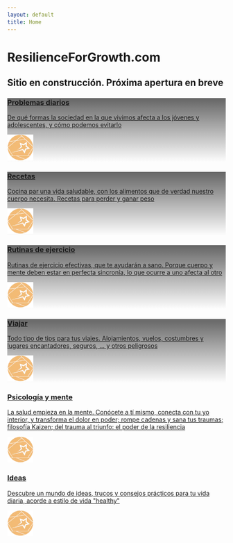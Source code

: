 ```yaml
---
layout: default
title: Home
---
```


# ResilienceForGrowth.com


## Sitio en construcción. Próxima apertura en breve


<div class="fila trjt-flotantes">
 
<!-- PROBLEMAS DIARIOS  -->
<div class="tarjeta">
  <a href="#" target="_blank" rel="noopener">
<div class="txt" style="background: linear-gradient(to top, rgba(255,255,255,0), rgba(0, 0, 0, 0.6)), url('https://fundacionraed.org/wp-content/uploads/2024/07/portada-informe-Mar-Bella-variada-sargo-o-mojarra-Diplodus-vulgaris-pez.webp');">
<div><h3>Problemas diarios</h3>
<p>De qué formas la sociedad en la que vivimos afecta a los jóvenes y adolescentes, y cómo podemos evitarlo</p> </div>
<img decoding="async" src="/assets/img/logo-RFG-web.webp" width="60"></div><!-- .txt -->
  </a></div>
  
  
  <!-- TARJETA RECETAS -->
  <div class="tarjeta"> <!-- col-g-4 -->
  <a href="#" target="_blank" rel="noopener">
  <div class="txt" style="background: linear-gradient(to top, rgba(255,255,255,0), rgba(0, 0, 0, 0.6)), url('/assets/img/alimentos-sostenibles-comida-vegetariana-no-atrib-pixabay.com-prp1.webp');;">
    <div><h3>Recetas</h3>
      <p>Cocina par una vida saludable, con los alimentos que de verdad nuestro cuerpo necesita. Recetas para perder y ganar peso</p> </div>
    <img decoding="async" src="/assets/img/logo-RFG-web.webp" width="60">
    </div><!-- .txt -->
</a>
</div>
  
<!-- TARJETA RUTINAS DE EJERCICIO -->
<div class="tarjeta"> <!-- col-g-4 -->
  <a href="#" target="_blank" rel="noopener">
  <div class="txt" style="background: linear-gradient(to top, rgba(255,255,255,0), rgba(0, 0, 0, 0.6)), url('/assets/img/portada/ejercicio-mujer-CC0-pexels.com-prp1.webp');;">
    <div><h3>Rutinas de ejercicio</h3>
      <p>Rutinas de ejercicio efectivas, que te ayudarán a sano. Porque cuerpo y mente deben estar en perfecta sincronía, lo que ocurre a uno afecta al otro</p> </div>
    <img decoding="async" src="/assets/img/marca/logo-RFG-web.webp" width="60">
    </div><!-- .txt -->
</a>
</div>

<!--  TARJETA VIAJAR  -->
<div class="tarjeta">
  <a href="#" target="_blank" rel="noopener">
  <div class="txt" style="background:  linear-gradient(to top, rgba(255,255,255,0), rgba(0, 0, 0, 0.6)), url('/assets/img/portada/avion-transporte-aereo-y-turismo-piqsels.com-licencia-CC0-prp1.webp');">
    <div><h3>Viajar</h3>
    <p>Todo tipo de tips para tus viajes. Alojamientos, vuelos, costumbres y lugares encantadores, seguros, … y otros peligrosos</p> </div>
    <img decoding="async" src="/assets/img/marca/logo-RFG-web.webp" width="60">
    </div><!-- .txt -->
</a>
</div>


<!--  TARJETA PSICOLOGÍA Y MENTE  -->
<div class="tarjeta">
  <a href="#" target="_blank" rel="noopener">
  <div class="txt" style="background: url('/assets/img/portada/DALL·E-psicologia-y-mente-prp1.webp');">
    <div><h3>Psicología y mente</h3>
      <p>La salud empieza en la mente. Conócete a tí mismo, conecta con tu yo interior, y transforma el dolor en poder; rompe cadenas y sana tus traumas; filosofía Kaizen; del trauma al triunfo: el poder de la resiliencia</p> </div>
    <img decoding="async" src="/assets/img/marca/logo-RFG-web.webp" width="60">
    </div><!-- .txt -->
</a>
</div><!-- .tarjeta -->


<!--  TARJETA IDEAS  -->
<div class="tarjeta">
  <a href="#" target="_blank" rel="noopener">
  <div class="txt" style="background: url('/assets/img/portada/bombilla-innovacion-no-atrib-licencia-pixabay.com-prp1.webp');">
    <div><h3>Ideas</h3>
      <p>Descubre un mundo de ideas, trucos y consejos prácticos para tu vida diaria, acorde a estilo de vida "healthy"</p> </div>
    <img decoding="async" src="/assets/img/marca/logo-RFG-web.webp" width="60">
    </div><!-- .txt -->
</a>
</div><!-- .tarjeta -->
  
  
</div><!-- .fila .trjt-flotantes  -->